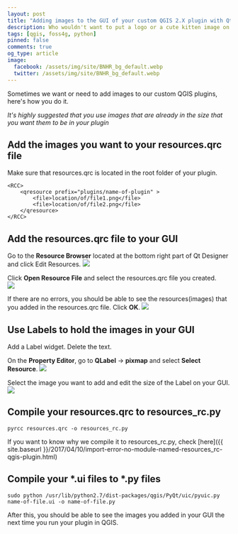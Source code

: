 ```yaml
---
layout: post
title: "Adding images to the GUI of your custom QGIS 2.X plugin with Qt Designer"
description: Who wouldn't want to put a logo or a cute kitten image on their QGIS plugin?
tags: [qgis, foss4g, python]
pinned: false
comments: true
og_type: article
image:
  facebook: /assets/img/site/BNHR_bg_default.webp
  twitter: /assets/img/site/BNHR_bg_default.webp
---
```


Sometimes we want or need to add images to our custom QGIS plugins, here's how you do it.

*It's highly suggested that you use images that are already in the size that you want them to be in your plugin*

## Add the images you want to your resources.qrc file
Make sure that resources.qrc is located in the root folder of your plugin.
```
<RCC>
    <qresource prefix="plugins/name-of-plugin" >
        <file>location/of/file1.png</file>
        <file>location/of/file2.png</file>
    </qresource>
</RCC>
```

## Add the resources.qrc file to your GUI
Go to the **Resource Browser** located at the bottom right part of Qt Designer and click Edit Resources.
<img class="img-fluid" src="{{ site.baseurl }}/assets/img/posts/2017-04-10-adding-images-to-the-gui-of-your-custom-qgis-plugin/img-000.png">

Click **Open Resource File** and select the resources.qrc file you created.<br>
<img class="img-fluid" src="{{ site.baseurl }}/assets/img/posts/2017-04-10-adding-images-to-the-gui-of-your-custom-qgis-plugin/img-002.png">

If there are no errors, you should be able to see the resources(images) that you added in the resources.qrc file. Click **OK**.
<img class="img-fluid" src="{{ site.baseurl }}/assets/img/posts/2017-04-10-adding-images-to-the-gui-of-your-custom-qgis-plugin/img-004.png">

## Use Labels to hold the images in your GUI
Add a Label widget. Delete the text.

On the **Property Editor**, go to **QLabel** -> **pixmap** and select **Select Resource**.
<img class="img-fluid" src="{{ site.baseurl }}/assets/img/posts/2017-04-10-adding-images-to-the-gui-of-your-custom-qgis-plugin/img-004.png">

Select the image you want to add and edit the size of the Label on your GUI.
<img class="img-fluid" src="{{ site.baseurl }}/assets/img/posts/2017-04-10-adding-images-to-the-gui-of-your-custom-qgis-plugin/img-005.png">


## Compile your resources.qrc to resources_rc.py
```shell
pyrcc resources.qrc -o resources_rc.py
```

If you want to know why we compile it to resources_rc.py, check [here]({{ site.baseurl }}/2017/04/10/import-error-no-module-named-resources_rc-qgis-plugin.html)

## Compile your *.ui files to *.py files
```shell
sudo python /usr/lib/python2.7/dist-packages/qgis/PyQt/uic/pyuic.py name-of-file.ui -o name-of-file.py
```

After this, you should be able to see the images you added in your GUI the next time you run your plugin in QGIS.
